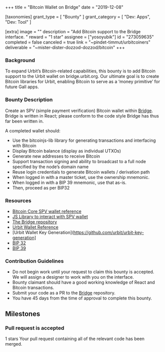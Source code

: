 +++
title = "Bitcoin Wallet on Bridge"
date = "2019-12-08"

[taxonomies]
grant_type = [ "Bounty" ]
grant_category = [ "Dev: Apps", "Dev: Tool" ]

[extra]
image = ""
description = "Add Bitcoin support to the Bridge interface. "
reward = "1 star"
assignee = ["yosoyubik"]
id = "273059635"
completed = false
canceled = true
link = "~pindet-timmut/urbitcoiners"
deliverable = "~mister-dister-dozzod-dozzod/bitcoin"
+++

### Background

To expand Urbit’s Bitcoin-related capabilities, this bounty is to add Bitcoin support to the Urbit wallet on bridge.urbit.org. Our ultimate goal is to create Bitcoin libraries for Urbit, enabling Bitcoin to serve as a ‘money primitive’ for future Gall apps.

### Bounty Description

Create an SPV (simple payment verification) Bitcoin wallet within [Bridge](https://bridge.urbit.org). Bridge is written in React; please conform to the code style Bridge has thus far been written in.

A completed wallet should:

- Use the bitcoinjs-lib library for generating transactions and interfacing with Bitcoin
- Display Bitcoin balance (display as individual UTXOs)
- Generate new addresses to receive Bitcoin
- Support transaction signing and ability to broadcast to a full node specified by the node’s domain name
- Reuse login credentials to generate Bitcoin wallets / derivation path
- When logged in with a master ticket, use the ownership mnemonic.
- When logged in with a BIP 39 mnemonic, use that as-is.
- Then, proceed as per BIP32

### Resources

- [Bitcoin Core SPV wallet reference](https://bitcoin.org/en/operating-modes-guide#simplified-payment-verification-spv)
- [JS Library to interact with SPV wallet](https://github.com/bitcoinjs/bitcoinjs-lib)
- [The Bridge repository](https://github.com/urbit/bridge)
- [Urbit Wallet Reference](https://github.com/urbit/fora-posts/blob/master/proposals/posts/~2018.11.8..19.31.59..ba77~)
- [Urbit Wallet Key Generation](https://github.com/urbit/urbit-key-generation]
- [BIP 32](https://github.com/bitcoin/bips/blob/master/bip-0032.mediawiki)
- [BIP 39](https://github.com/bitcoin/bips/blob/master/bip-0039.mediawiki)

### Contribution Guidelines

- Do not begin work until your request to claim this bounty is accepted. We will assign a designer to work with you on the interface.
- Bounty claimant should have a good working knowledge of React and Bitcoin transactions.
- Submit your code as a PR to the [Bridge](https://github.com/urbit/bridge) repository.
- You have 45 days from the time of approval to complete this bounty.

## Milestones

### Pull request is accepted

1 stars
Your pull request containing all of the relevant code has been merged.
